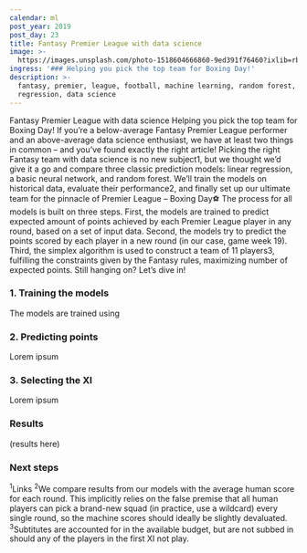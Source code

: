 ```yaml
---
calendar: ml
post_year: 2019
post_day: 23
title: Fantasy Premier League with data science
image: >-
  https://images.unsplash.com/photo-1518604666860-9ed391f76460?ixlib=rb-1.2.1&ixid=eyJhcHBfaWQiOjEyMDd9&auto=format&fit=crop&w=1350&q=80
ingress: '### Helping you pick the top team for Boxing Day!'
description: >-
  fantasy, premier, league, football, machine learning, random forest, linear
  regression, data science
---
```

Fantasy Premier League with data science
Helping you pick the top team for Boxing Day!
If you’re a below-average Fantasy Premier League performer and an above-average data science enthusiast, we have at least two things in common – and you’ve found exactly the right article!
Picking the right Fantasy team with data science is no new subject1, but we thought we’d give it a go and compare three classic prediction models: linear regression, a basic neural network, and random forest. We’ll train the models on historical data, evaluate their performance2, and finally set up our ultimate team for the pinnacle of Premier League – Boxing Day⚽
The process for all models is built on three steps. First, the models are trained to predict expected amount of points achieved by each Premier League player in any round, based on a set of input data. Second, the models try to predict the points scored by each player in a new round (in our case, game week 19). Third, the simplex algorithm is used to construct a team of 11 players3, fulfilling the constraints given by the Fantasy rules, maximizing number of expected points. Still hanging on? Let’s dive in!

### 1. Training the models
The models are trained using 

### 2. Predicting points
Lorem ipsum

### 3. Selecting the XI
Lorem ipsum

### Results

(results here)

### Next steps



<sup>1</sup>Links
<sup>2</sup>We compare results from our models with the average human score for each round. This implicitly relies on the false premise that all human players can pick a brand-new squad (in practice, use a wildcard) every single round, so the machine scores should ideally be slightly devaluated.
<sup>3</sup>Subtitutes are accounted for in the available budget, but are not subbed in should any of the players in the first XI not play.
